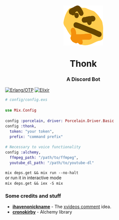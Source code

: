 <p align="center"><img src=".github/thonk.png" height="128" width="128"></p>
<h1 align="center">Thonk</h1>
<h3 align="center">A Discord Bot</h3>

[![Erlang/OTP](https://img.shields.io/badge/Erlang/OTP-%E2%89%A520-c50096.svg)](http://erlang.org/doc/)
[![Elixir](https://img.shields.io/badge/elixir-%E2%89%A51.5-75397d.svg)](https://elixir-lang.org/)

```elixir
# config/config.exs

use Mix.Config

config :porcelain, driver: Porcelain.Driver.Basic
config :thonk,
  token: "your token",
  prefix: "command prefix"

# Necessary to voice functionality
config :alchemy,
  ffmpeg_path: "/path/to/ffmpeg",
  youtube_dl_path: "/path/to/youtube-dl"
```

`mix deps.get && mix run --no-halt` <br>
or run it in interactive mode <br>
`mix deps.get && iex -S mix`

### Some credits and stuff
- [**ihavenonickname**](https://github.com/ihavenonickname/bot-telegram-comentarios-xvideos) - The [xvideos comment](https://github.com/eudescar/thonk/blob/master/lib/commands/comment.ex) idea.
- [**cronokirby**](https://github.com/cronokirby/alchemy) - Alchemy library
